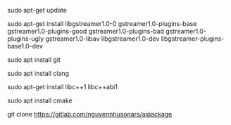 sudo apt-get update

sudo apt-get install libgstreamer1.0-0 gstreamer1.0-plugins-base gstreamer1.0-plugins-good gstreamer1.0-plugins-bad gstreamer1.0-plugins-ugly gstreamer1.0-libav libgstreamer1.0-dev libgstreamer-plugins-base1.0-dev

sudo apt install git

sudo apt install clang

sudo apt-get install libc++1 libc++abi1

sudo apt install cmake

git clone https://gitlab.com/nguyennhusonars/aipackage